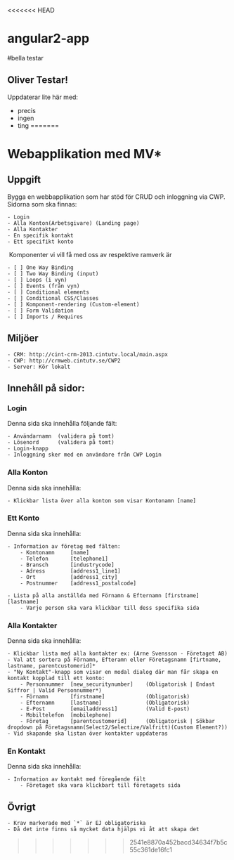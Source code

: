 <<<<<<< HEAD
# angular2-app

#bella testar

## Oliver Testar!

Uppdaterar lite här med:
- precis
- ingen
- ting
=======
# Webapplikation med MV*

## Uppgift
Bygga en webbapplikation som har stöd för CRUD och inloggning via CWP. Sidorna som ska finnas:

    - Login
    - Alla Konton(Arbetsgivare) (Landing page)
    - Alla Kontakter
    - En specifik kontakt
    - Ett specifikt konto
​
Komponenter vi vill få med oss av respektive ramverk är

    - [ ] One Way Binding
    - [ ] Two Way Binding (input)
    - [ ] Loops (i vyn)
    - [ ] Events (från vyn)
    - [ ] Conditional elements
    - [ ] Conditional CSS/Classes
    - [ ] Komponent-rendering (Custom-element)
    - [ ] Form Validation
    - [ ] Imports / Requires

## Miljöer
    - CRM: http://cint-crm-2013.cintutv.local/main.aspx
    - CWP: http://crmweb.cintutv.se/CWP2
    - Server: Kör lokalt

## Innehåll på sidor:
### Login
Denna sida ska innehålla följande fält:

    - Användarnamn  (validera på tomt)
    - Lösenord      (validera på tomt)
    - Login-knapp
    - Inloggning sker med en användare från CWP Login


### Alla Konton
Denna sida ska innehålla:

    - Klickbar lista över alla konton som visar Kontonamn [name]


### Ett Konto
Denna sida ska innehålla:

    - Information av företag med fälten:
        - Kontonamn     [name]
        - Telefon       [telephone1]
        - Bransch       [industrycode]
        - Adress        [address1_line1]
        - Ort           [address1_city]
        - Postnummer    [address1_postalcode]

    - Lista på alla anställda med Förnamn & Efternamn [firstname] [lastname]
        - Varje person ska vara klickbar till dess specifika sida


### Alla Kontakter
Denna sida ska innehålla:

    - Klickbar lista med alla kontakter ex: (Arne Svensson - Företaget AB)
    - Val att sortera på Förnamn, Efteramn eller Företagsnamn [firtname, lastname, parentcustomerid]*
    - "Ny Kontakt"-knapp som visar en modal dialog där man får skapa en kontakt kopplad till ett konto:
        - Personnummer  [new_securitynumber]    (Obligatorisk | Endast Siffror | Valid Personnummer*)
        - Förnamn       [firstname]             (Obligatorisk)
        - Efternamn     [lastname]              (Obligatorisk)
        - E-Post        [emailaddress1]         (Valid E-post)
        - Mobiltelefon  [mobilephone]
        - Företag       [parentcustomerid]      (Obligatorisk | Sökbar dropdown på Företagsnamn(Select2/Selectize/Valfritt)(Custom Element?))
    - Vid skapande ska listan över kontakter uppdateras


### En Kontakt
Denna sida ska innehålla:

    - Information av kontakt med föregående fält
        - Företaget ska vara klickbart till företagets sida


## Övrigt
    - Krav markerade med `*` är EJ obligatoriska
    - Då det inte finns så mycket data hjälps vi åt att skapa det
>>>>>>> 2541e8870a452bacd34634f7b5c55c361de16fc1
